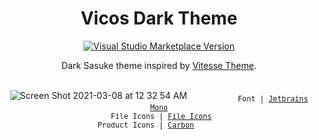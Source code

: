 <h1 align="center">Vicos Dark Theme</h1>

<p align="center">
<a href="https://marketplace.visualstudio.com/items?itemName=antfu.theme-vitesse" target="__blank"><img src="https://img.shields.io/visual-studio-marketplace/v/antfu.theme-vitesse.svg?color=4d9375&amp;label=Marketplace&logo=visual-studio-code" alt="Visual Studio Marketplace Version" /></a>
</p>

<p align="center">Dark Sasuke theme inspired by <a href="https://marketplace.visualstudio.com/items?itemName=antfu.theme-vitesse">Vitesse Theme</a>.
</p>

<p align="center">
<br/>
<img alt="Screen Shot 2021-03-08 at 12 32 54 AM" src="https://victorguegan.fr/cdn/editor.png">
<sub><samp>&nbsp;&nbsp;&nbsp;&nbsp;&nbsp;&nbsp;&nbsp;&nbsp;&nbsp;&nbsp;&nbsp;Font | <a href="https://www.jetbrains.com/lp/mono/">Jetbrains Mono</a><br>
&nbsp;File Icons | <a href="https://marketplace.visualstudio.com/items?itemName=file-icons.file-icons">File Icons</a><br>
Product Icons | <a href="https://github.com/antfu/vscode-icons-carbon">Carbon</a>&nbsp;&nbsp;&nbsp;&nbsp;&nbsp;&nbsp;<br>
</p>
